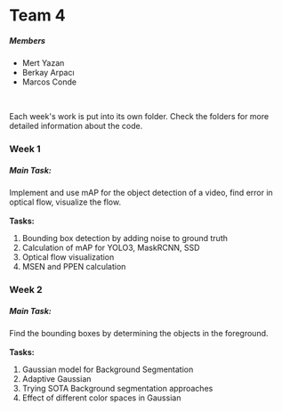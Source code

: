 # Team 4

<h5> Members </h5>
<ul>
<li> Mert Yazan </li>
<li> Berkay Arpacı </li>
<li> Marcos Conde </li>
</ul>
<br>
  
Each week's work is put into its own folder. Check the folders for more detailed information about the code.

<h3> Week 1 </h3>
<h5> Main Task: </h5> 
Implement and use mAP for the object detection of a video, find error in optical flow, visualize the flow.
<br> <br>
<b> Tasks: </b>
<ol>
<li> Bounding box detection by adding noise to ground truth
<li> Calculation of mAP for YOLO3, MaskRCNN, SSD
<li> Optical flow visualization
<li> MSEN and PPEN calculation
</ol>

<h3> Week 2 </h3>
<h5> Main Task: </h5>
Find the bounding boxes by determining the objects in the foreground. 
<br> <br>
<b> Tasks: </b>
<ol>
<li> Gaussian model for Background Segmentation
<li> Adaptive Gaussian
<li> Trying SOTA Background segmentation approaches
<li> Effect of different color spaces in Gaussian
</ol>
